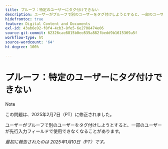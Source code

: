```yaml
---
title: プルーフ：特定のユーザーにタグ付けできない
description: ユーザーがプルーフで別のユーザーをタグ付けしようとすると、一部のユーザーが先行入力フィールドで使用できなくなることがあります。
hidefromtoc: true
feature: Digital Content and Documents
exl-id: 43ab6e92-f8f4-4cb3-8fe5-6e2708474e06
source-git-commit: 62326cae8815b0ee835a882fbedd9b1615369a5f
workflow-type: ht
source-wordcount: '64'
ht-degree: 100%

---
```


# プルーフ：特定のユーザーにタグ付けできない

>[!NOTE]
>
>この問題は、2025年2月7日（PT）に修正されました。

ユーザーがプルーフで別のユーザーをタグ付けしようとすると、一部のユーザーが先行入力フィールドで使用できなくなることがあります。

_最初に報告されたのは 2025年1月10日（PT）です。_
